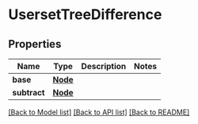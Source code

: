 # UsersetTreeDifference


## Properties
Name | Type | Description | Notes
------------ | ------------- | ------------- | -------------
**base** | [**Node**](Node.md) |  | 
**subtract** | [**Node**](Node.md) |  | 

[[Back to Model list]](../README.md#documentation-for-models) [[Back to API list]](../README.md#documentation-for-api-endpoints) [[Back to README]](../README.md)


